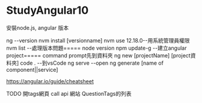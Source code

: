 # StudyAngular10

安裝node.js, angular 版本


ng --version
nvm install [versionname]
nvm use 12.18.0--用系統管理員權限
nvm list
--處理版本問題=====
node version
npm update-g
--建立angular project=====
command prompt先到資料夾
ng new [projectName]
[project資料夾] code . --到vsCode
ng serve --open
ng generate  [name of component||service]

https://angular.io/guide/cheatsheet

TODO
開tags網頁
call api 網站 
QuestionTags的列表



